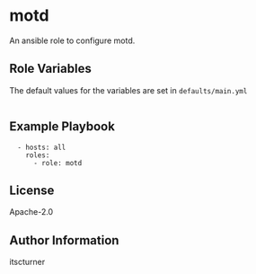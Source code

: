 motd
====

An ansible role to configure motd.

Role Variables
--------------
The default values for the variables are set in `defaults/main.yml`
```

```

Example Playbook
----------------
```
  - hosts: all
    roles:
      - role: motd
```

License
-------

Apache-2.0

Author Information
------------------

itscturner
